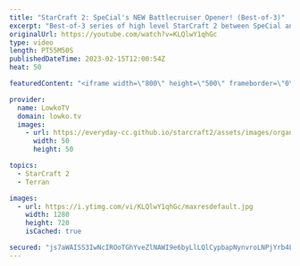```yaml
---
title: "StarCraft 2: SpeCial's NEW Battlecruiser Opener! (Best-of-3)"
excerpt: "Best-of-3 series of high level StarCraft 2 between SpeCial and Elazer. In this series of Zerg versus Terran we watch a Terran play a variety of creative openers, that ultimately lead to Battlecruisers.  Support my work: https://patreon.com/lowkotv Lowko Merch: https://lowko.shop  My YouTube channels:"
originalUrl: https://youtube.com/watch?v=KLQlwY1qhGc
type: video
length: PT55M50S
publishedDateTime: 2023-02-15T12:00:54Z
heat: 50

featuredContent: "<iframe width=\"800\" height=\"500\" frameborder=\"0\" src=\"https://www.youtube.com/embed/KLQlwY1qhGc\" allow=\"accelerometer; autoplay; encrypted-media; gyroscope; picture-in-picture\" allowfullscreen></iframe>"

provider:
  name: LowkoTV
  domain: lowko.tv
  images:
    - url: https://everyday-cc.github.io/starcraft2/assets/images/organizations/lowko.tv-50x50.jpg
      width: 50
      height: 50

topics:
  - StarCraft 2
  - Terran

images:
  - url: https://i.ytimg.com/vi/KLQlwY1qhGc/maxresdefault.jpg
    width: 1280
    height: 720
    isCached: true

secured: "js7aWAISS3IwNcIROoTGhYveZlNAWI9e6byLlLQlCypbapNynvroLNPjYrb4LAuJDRkOLTXeYlpiqxISLk/gatxJBR7BkZqVbgr1vGeLz5RpAW2zinct9Z3PlKTFFCOxlJ78Yakf3fSTs8g7HcMJvqZdrhSkz91HwsjBy049y3owxZwo+QZgDCR4AFtJaHGl35vuuNsF0fptQ04AWLUdIF/3xBeFemKOxrOxWcvqL6iekJurlRQFqiqD64PCHSRO6a5dE6ew/WhUEKbJujYiHOPW3djEjAahvRnREyezPh6ChCzHQvoQWf6gOLBjVAg5M6X2CJSOLBcX4A2DHd9Wi+HwczydpQvpaJ0kSoYYjzhkV7ENFJQDmByzkDhlRDB1YWLgPq/Rua0AaJCpq5tnHP6Xs/B/tKTY7x1AVx1M3fl8E9hMpErp1TfpVM96Rqbq;DhKGzaKWFp8cbV5HiWYhXw=="
---
```


